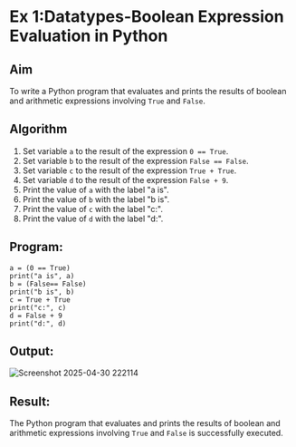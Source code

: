 
# Ex 1:Datatypes-Boolean Expression Evaluation in Python

## Aim
To write a Python program that evaluates and prints the results of boolean and arithmetic expressions involving `True` and `False`.

## Algorithm
1. Set variable `a` to the result of the expression `0 == True`.
2. Set variable `b` to the result of the expression `False == False`.
3. Set variable `c` to the result of the expression `True + True`.
4. Set variable `d` to the result of the expression `False + 9`.
5. Print the value of `a` with the label "a is".
6. Print the value of `b` with the label "b is".
7. Print the value of `c` with the label "c:".
8. Print the value of `d` with the label "d:".

## Program:
```
a = (0 == True)
print("a is", a)
b = (False== False)
print("b is", b)
c = True + True
print("c:", c)
d = False + 9
print("d:", d)
```

## Output:
![Screenshot 2025-04-30 222114](https://github.com/user-attachments/assets/5ef6e758-814d-4cf5-9a7d-296e49480d60)


## Result:
The Python program that evaluates and prints the results of boolean and arithmetic expressions involving `True` and `False` is successfully executed.

